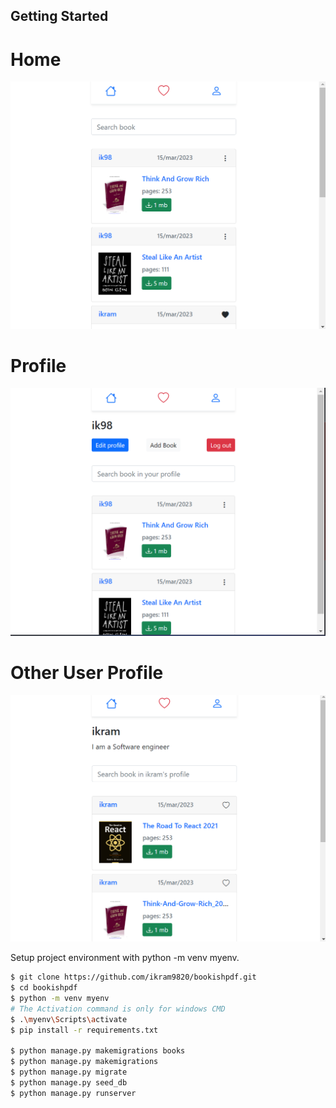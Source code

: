 ## Getting Started
# Home
![Default Home View](./screenshot/bookish.png?raw=true "Title")
# Profile
![Default Home View](./screenshot/profile.png?raw=true "Title")
# Other User Profile
![Default Home View](./screenshot/user.png?raw=true "Title")

Setup project environment with python -m venv myenv.

```bash
$ git clone https://github.com/ikram9820/bookishpdf.git
$ cd bookishpdf
$ python -m venv myenv
# The Activation command is only for windows CMD
$ .\myenv\Scripts\activate
$ pip install -r requirements.txt

$ python manage.py makemigrations books
$ python manage.py makemigrations
$ python manage.py migrate
$ python manage.py seed_db
$ python manage.py runserver
```
